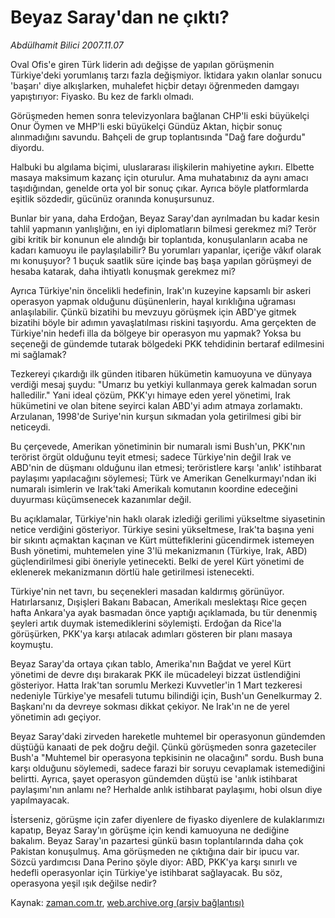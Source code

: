 # Beyaz Saray'dan ne çıktı?

*Abdülhamit Bilici 2007.11.07*

<tr><td class="metin" colspan="2" style="padding-top: 20px; padding-left: 5px; padding-right: 10px;">Oval Ofis'e giren Türk liderin adı değişse de yapılan görüşmenin Türkiye'deki yorumlanış tarzı fazla değişmiyor. İktidara yakın olanlar sonucu 'başarı' diye alkışlarken, muhalefet hiçbir detayı öğrenmeden damgayı yapıştırıyor: Fiyasko. Bu kez de farklı olmadı.</td></tr><tr><td class="metin" colspan="2" style="padding-top: 20px; padding-left: 5px; padding-right: 10px;"><p>Görüşmeden hemen sonra televizyonlara bağlanan CHP'li eski büyükelçi Onur Öymen ve MHP'li eski büyükelçi Gündüz Aktan, hiçbir sonuç alınmadığını savundu. Bahçeli de grup toplantısında "Dağ fare doğurdu" diyordu. 
<p>Halbuki bu algılama biçimi, uluslararası ilişkilerin mahiyetine aykırı. Elbette masaya maksimum kazanç için oturulur. Ama muhatabınız da aynı amacı taşıdığından, genelde orta yol bir sonuç çıkar. Ayrıca böyle platformlarda eşitlik sözdedir, gücünüz oranında konuşursunuz. 
<p>Bunlar bir yana, daha Erdoğan, Beyaz Saray'dan ayrılmadan bu kadar kesin tahlil yapmanın yanlışlığını, en iyi diplomatların bilmesi gerekmez mi? Terör gibi kritik bir konunun ele alındığı bir toplantıda, konuşulanların acaba ne kadarı kamuoyu ile paylaşılabilir? Bu yorumları yapanlar, içeriğe vâkıf olarak mı konuşuyor? 1 buçuk saatlik süre içinde baş başa yapılan görüşmeyi de hesaba katarak, daha ihtiyatlı konuşmak gerekmez mi?
<p>Ayrıca Türkiye'nin öncelikli hedefinin, Irak'ın kuzeyine kapsamlı bir askeri operasyon yapmak olduğunu düşünenlerin, hayal kırıklığına uğraması anlaşılabilir. Çünkü bizatihi bu mevzuyu görüşmek için ABD'ye gitmek bizatihi böyle bir adımın yavaşlatılması riskini taşıyordu. Ama gerçekten de Türkiye'nin hedefi illa da bölgeye bir operasyon mu yapmak? Yoksa bu seçeneği de gündemde tutarak bölgedeki PKK tehdidinin bertaraf edilmesini mi sağlamak? 
<p>Tezkereyi çıkardığı ilk günden itibaren hükümetin kamuoyuna ve dünyaya verdiği mesaj şuydu: "Umarız bu yetkiyi kullanmaya gerek kalmadan sorun halledilir." Yani ideal çözüm, PKK'yı himaye eden yerel yönetimi, Irak hükümetini ve olan bitene seyirci kalan ABD'yi adım atmaya zorlamaktı. Arzulanan, 1998'de Suriye'nin kurşun sıkmadan yola getirilmesi gibi bir neticeydi.
<p>Bu çerçevede, Amerikan yönetiminin bir numaralı ismi Bush'un, PKK'nın terörist örgüt olduğunu teyit etmesi; sadece Türkiye'nin değil Irak ve ABD'nin de düşmanı olduğunu ilan etmesi; teröristlere karşı 'anlık' istihbarat paylaşımı yapılacağını söylemesi; Türk ve Amerikan Genelkurmayı'ndan iki numaralı isimlerin ve Irak'taki Amerikalı komutanın koordine edeceğini duyurması küçümsenecek kazanımlar değil. 
<p>Bu açıklamalar, Türkiye'nin haklı olarak izlediği gerilimi yükseltme siyasetinin netice verdiğini gösteriyor. Türkiye sesini yükseltmese, Irak'ta başına yeni bir sıkıntı açmaktan kaçınan ve Kürt müttefiklerini gücendirmek istemeyen Bush yönetimi, muhtemelen yine 3'lü mekanizmanın (Türkiye, Irak, ABD) güçlendirilmesi gibi öneriyle yetinecekti. Belki de yerel Kürt yönetimi de eklenerek mekanizmanın dörtlü hale getirilmesi istenecekti. 
<p>Türkiye'nin net tavrı, bu seçenekleri masadan kaldırmış görünüyor. Hatırlarsanız, Dışişleri Bakanı Babacan, Amerikalı meslektaşı Rice geçen hafta Ankara'ya ayak basmadan önce yaptığı açıklamada, bu tür denenmiş şeyleri artık duymak istemediklerini söylemişti. Erdoğan da Rice'la görüşürken, PKK'ya karşı atılacak adımları gösteren bir planı masaya koymuştu. 
<p>Beyaz Saray'da ortaya çıkan tablo, Amerika'nın Bağdat ve yerel Kürt yönetimi de devre dışı bırakarak PKK ile mücadeleyi bizzat üstlendiğini gösteriyor. Hatta Irak'tan sorumlu Merkezi Kuvvetler'in 1 Mart tezkeresi nedeniyle Türkiye'ye mesafeli tutumu bilindiği için, Bush'un Genelkurmay 2. Başkanı'nı da devreye sokması dikkat çekiyor. Ne Irak'ın ne de yerel yönetimin adı geçiyor. 
<p>Beyaz Saray'daki zirveden hareketle muhtemel bir operasyonun gündemden düştüğü kanaati de pek doğru değil. Çünkü görüşmeden sonra gazeteciler Bush'a "Muhtemel bir operasyona tepkisinin ne olacağını" sordu. Bush buna karşı olduğunu söylemedi, sadece farazi bir soruyu cevaplamak istemediğini belirtti. Ayrıca, şayet operasyon gündemden düştü ise 'anlık istihbarat paylaşımı'nın anlamı ne? Herhalde anlık istihbarat paylaşımı, hobi olsun diye yapılmayacak. 
<p>İsterseniz, görüşme için zafer diyenlere de fiyasko diyenlere de kulaklarımızı kapatıp, Beyaz Saray'ın görüşme için kendi kamuoyuna ne dediğine bakalım. Beyaz Saray'ın pazartesi günkü basın toplantılarında daha çok Pakistan konuşulmuş. Ama görüşmeden ne çıktığına dair bir ipucu var. Sözcü yardımcısı Dana Perino şöyle diyor: ABD, PKK'ya karşı sınırlı ve hedefli operasyonlar için Türkiye'ye istihbarat sağlayacak. Bu söz, operasyona yeşil ışık değilse nedir?<br/></p></p></p></p></p></p></p></p></p></p></p></td></tr>

Kaynak: [zaman.com.tr](http://zaman.com.tr/yazar.do?yazino=610377), [web.archive.org (arşiv bağlantısı)](http://web.archive.org/web/20080508172854/http://www.zaman.com.tr:80/yazar.do?yazino=610377)
